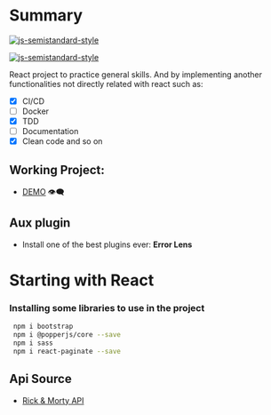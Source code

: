 # Summary

[![js-semistandard-style](https://img.shields.io/badge/code%20style-semistandard-brightgreen.svg?style=flat-square)](https://github.com/standard/semistandard)

[![js-semistandard-style](https://raw.githubusercontent.com/standard/semistandard/master/badge.svg)](https://github.com/standard/semistandard)

React project to practice general skills. And by implementing another functionalities not directly related with react such as:
- [x] CI/CD
- [ ] Docker
- [x] TDD
- [ ] Documentation
- [x] Clean code and so on

## Working Project:

- [DEMO](https://juansebastiangb.github.io/rick-and-morty-react/) 👁️‍🗨️

## Aux plugin

- Install one of the best plugins ever: **Error Lens**

# Starting with React

### Installing some libraries to use in the project
```bash
 npm i bootstrap
 npm i @popperjs/core --save
 npm i sass
 npm i react-paginate --save
```
## Api Source
- [Rick & Morty API](https://rickandmortyapi.com/)

